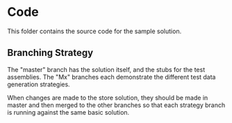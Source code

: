 # Code

This folder contains the source code for the sample solution.

## Branching Strategy

The "master" branch has the solution itself, and the stubs for the test assemblies.
The "Mx" branches each demonstrate the different test data generation strategies.

When changes are made to the store solution, they should be made in master and then merged to the other branches so that each strategy branch is running against the same basic solution.

